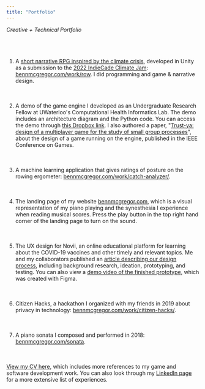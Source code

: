 ```yaml
---
title: "Portfolio"
---
```


_Creative + Technical Portfolio_
&nbsp;  
&nbsp;  
&nbsp;
&nbsp;  
&nbsp;  

1.  A [short narrative RPG inspired by the climate crisis](https://canarybenn.itch.io/row), developed in Unity as a submission to the [2022 IndieCade Climate Jam](https://www.indiecade.com/climate-jam/): [bennmcgregor.com/work/row](https://bennmcgregor.com/work/row/). I did programming and game & narrative design.
&nbsp;  
&nbsp;  
&nbsp;  

2.  A demo of the game engine I developed as an Undergraduate Research Fellow at UWaterloo's Computational Health Informatics Lab. The demo includes an architecture diagram and the Python code. You can access the demo through [this Dropbox link](https://www.dropbox.com/sh/udomw3w6hrmgt0o/AABVPVNwjcfgpFtaS1pCREBda?dl=0). I also authored a paper, "[Trust-ya: design of a multiplayer game for the study of small group processes](https://ieee-cog.org/2021/assets/papers/paper_294.pdf)", about the design of a game running on the engine, published in the IEEE Conference on Games.
&nbsp;  
&nbsp;  
&nbsp;  

3.  A machine learning application that gives ratings of posture on the rowing ergometer: [bennmcgregor.com/work/catch-analyzer/](https://bennmcgregor.com/work/catch-analyzer/).
&nbsp;  
&nbsp;  
&nbsp;  

4.  The landing page of my website [bennmcgregor.com](https://bennmcgregor.com), which is a visual representation of my piano playing and the synesthesia I experience when reading musical scores. Press the play button in the top right hand corner of the landing page to turn on the sound.
&nbsp;  
&nbsp;  
&nbsp;  

5. The UX design for Novii, an online educational platform for learning about the COVID-19 vaccines and other timely and relevant topics. Me and my collaborators published an [article describing our design process](https://medium.com/cs449-649-f21-uwaterloo/cs-449-final-report-c8feba63553f), including background research, ideation, prototyping, and testing. You can also view a [demo video of the finished prototype](https://drive.google.com/file/d/1-2qSbndLfD-mEq2eoJ6YrolYc9MZsQqB/view?usp=sharing), which was created with Figma.
&nbsp;  
&nbsp;  
&nbsp;  

6.  Citizen Hacks, a hackathon I organized with my friends in 2019 about privacy in technology: [bennmcgregor.com/work/citizen-hacks/](https://bennmcgregor.com/work/citizen-hacks/).
&nbsp;  
&nbsp;  
&nbsp;  

7.  A piano sonata I composed and performed in 2018: [bennmcgregor.com/sonata](https://bennmcgregor.com/sonata).
&nbsp;  
&nbsp;  
&nbsp;  

[View my CV here](https://www.dropbox.com/s/oi1gxq9uxvbyi66/resume-may.pdf?dl=0), which includes more references to my game and software development work. You can also look through my [LinkedIn page](https://www.linkedin.com/in/benn-mcgregor/) for a more extensive list of experiences.
